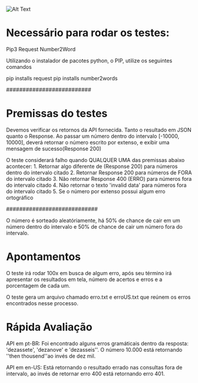 ![Alt Text](https://media.giphy.com/media/ihDkhpyQMZiwOBwI9Z/giphy.gif)

# Necessário para rodar os testes:

Pip3
Request 
Number2Word

Utilizando o instalador de pacotes python, o PIP, utilize os seguintes comandos

pip installs request
pip installs number2words

##########################

# Premissas do testes

Devemos verificar os retornos da API fornecida. Tanto o resultado em JSON quanto o Response.
Ao passar um número dentro do intervalo [-10000, 10000], deverá retornar o número escrito por extenso, e exibir uma mensagem de sucesso(Response 200)

O teste considerará falho quando QUALQUER UMA das premissas abaixo acontecer: 
    1. Retornar algo diferente de (Response 200) para números dentro do intervalo citado
    2. Retornar Response 200 para números de FORA do intervalo citado
    3. Não retornar Response 400 (ERRO) para números fora do intervalo citado
    4. Não retornar o texto 'invalid data' para números fora do intervalo citado
    5. Se o número por extenso possui algum erro ortográfico

############################

O número é sorteado aleatóriamente, há 50% de chance de cair em um número dentro do intervalo  e 50% de chance de cair um número fora do intervalo.


# Apontamentos

O teste irá rodar 100x em busca de algum erro, após seu término irá apresentar os resultados em tela, número de acertos e erros e a porcentagem de cada um.

O teste gera um arquivo chamado erro.txt e erroUS.txt que reúnem os erros encontrados nesse processo.

# Rápida Avaliação

API em pt-BR: Foi encontrado alguns erros gramáticais dentro da resposta: 'dezassete', 'dezanove' e 'dezasseis''. O número 10.000 está retornando ''then thousend''ao invés de dez mil. 


API em en-US: Está retornando o resultado errado nas consultas fora de intervalo, ao invés de retornar erro 400 está retornando erro 401.  


